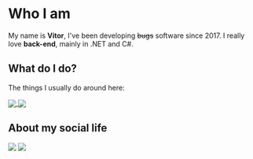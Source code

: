 # Who I am

My name is **Vitor**, I've been developing ~~bugs~~ software since 2017. I really love **back-end**, mainly in .NET and C#.

## What do I do?

The things I usually do around here:

<a href="https://github.com/anuraghazra/github-readme-stats">
  <img align="center" src="https://github-readme-stats.vercel.app/api/top-langs/?username=vitorsouza23&layout=compact&langs_count=8" />
</a>
<a href="https://github.com/anuraghazra/github-readme-stats">
  <img align="center" src="https://github-readme-stats.vercel.app/api?username=vitorsouza23&count_private=true&show_icons=true" />
</a>

## About my social life

<a href="https://twitter.com/Vitor_0001"><img src="https://img.shields.io/badge/twitter-%231DA1F2.svg?&style=for-the-badge&logo=twitter&logoColor=white" /></a>
<a href="https://www.linkedin.com/in/vitor-de-souza-b31170154/"><img src="https://img.shields.io/badge/linkedin-%230077B5.svg?&style=for-the-badge&logo=linkedin&logoColor=white" /></a>

